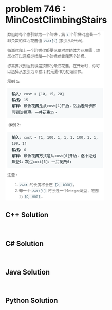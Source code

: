 
# problem 746 : MinCostClimbingStairs

<img src="https://github.com/Peefy/PeefyLeetCode/blob/master/doc/701-800/746.MinCostClimbingStairs/problem.png"/>

## C++ Solution

```c++



```

## C# Solution

```csharp



```

## Java Solution

```java



```

## Python Solution

```python



```





